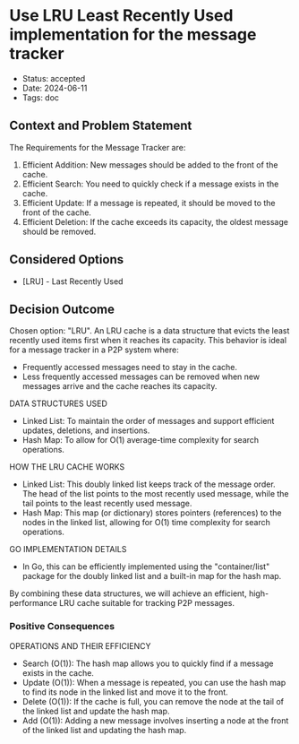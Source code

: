 # Use LRU Least Recently Used implementation for the message tracker 

- Status: accepted
- Date: 2024-06-11
- Tags: doc

## Context and Problem Statement

The Requirements for the Message Tracker are:
1. Efficient Addition: New messages should be added to the front of the cache.
2. Efficient Search: You need to quickly check if a message exists in the cache.
3. Efficient Update: If a message is repeated, it should be moved to the front of the cache. 
4. Efficient Deletion: If the cache exceeds its capacity, the oldest message should be removed.


## Considered Options

- [LRU] - Last Recently Used

## Decision Outcome

Chosen option: "LRU". An LRU cache is a data structure that evicts the least recently used items first when it reaches its capacity. This behavior is ideal for a message tracker in a P2P system where:
  - Frequently accessed messages need to stay in the cache.
  - Less frequently accessed messages can be removed when new messages arrive and the cache reaches its capacity.

DATA STRUCTURES USED

  - Linked List: To maintain the order of messages and support efficient updates, deletions, and insertions.
  - Hash Map: To allow for O(1) average-time complexity for search operations.

HOW THE LRU CACHE WORKS

  - Linked List: This doubly linked list keeps track of the message order. The head of the list points to the most recently used message, while the tail points to the least recently used message.
  - Hash Map: This map (or dictionary) stores pointers (references) to the nodes in the linked list, allowing for O(1) time complexity for search operations.

GO IMPLEMENTATION DETAILS

  - In Go, this can be efficiently implemented using the "container/list" package for the doubly linked list and a built-in map for the hash map.

By combining these data structures, we will achieve an efficient, high-performance LRU cache suitable for tracking P2P messages.
### Positive Consequences <!-- optional -->

OPERATIONS AND THEIR EFFICIENCY

  - Search (O(1)): The hash map allows you to quickly find if a message exists in the cache.
  - Update (O(1)): When a message is repeated, you can use the hash map to find its node in the linked list and move it to the front.
  - Delete (O(1)): If the cache is full, you can remove the node at the tail of the linked list and update the hash map.
  - Add    (O(1)): Adding a new message involves inserting a node at the front of the linked list and updating the hash map.

